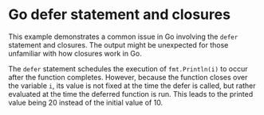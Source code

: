 # Go defer statement and closures

This example demonstrates a common issue in Go involving the `defer` statement and closures.  The output might be unexpected for those unfamiliar with how closures work in Go.

The `defer` statement schedules the execution of `fmt.Println(i)` to occur after the function completes. However, because the function closes over the variable `i`, its value is not fixed at the time the defer is called, but rather evaluated at the time the deferred function is run. This leads to the printed value being 20 instead of the initial value of 10.